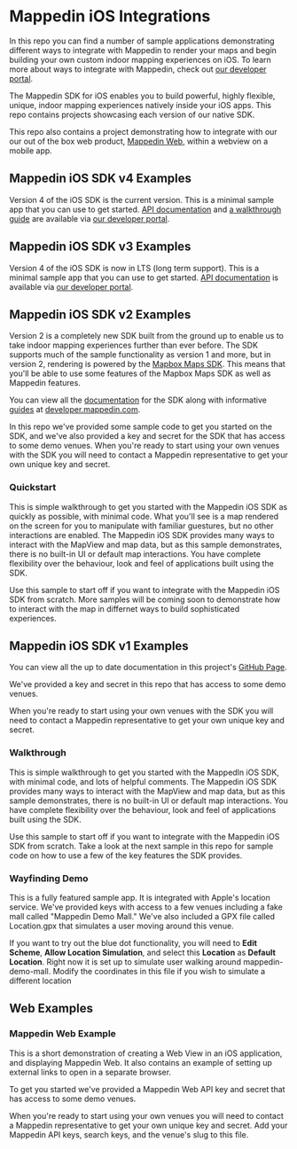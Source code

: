 # Mappedin iOS Integrations

In this repo you can find a number of sample applications demonstrating different ways to integrate with Mappedin to render your maps and begin building your own custom indoor mapping experiences on iOS. To learn more about ways to integrate with Mappedin, check out [our developer portal](https://developer.mappedin.com/).

The Mappedin SDK for iOS enables you to build powerful, highly flexible, unique, indoor mapping experiences natively inside your iOS apps. This repo contains projects showcasing each version of our native SDK. 

This repo also contains a project demonstrating how to integrate with our our out of the box web product, [Mappedin Web](https://www.mappedin.com/wayfinding/web-app/), within a webview on a mobile app. 


## Mappedin iOS SDK v4 Examples

Version 4 of the iOS SDK is the current version. This is a minimal sample app that you can use to get started. [API documentation](https://developer.mappedin.com/docs/ios/latest/) and [a walkthrough guide](https://developer.mappedin.com/guides/ios/) are available via [our developer portal](https://developer.mappedin.com/).


## Mappedin iOS SDK v3 Examples

Version 4 of the iOS SDK is now in LTS (long term support). This is a minimal sample app that you can use to get started. [API documentation](https://developer.mappedin.com/docs/ios/v3/) is available via [our developer portal](https://developer.mappedin.com/).


## Mappedin iOS SDK v2 Examples

Version 2 is a completely new SDK built from the ground up to enable us to take indoor mapping experiences further than ever before. The SDK supports much of the sample functionality as version 1 and more, but in version 2, rendering is powered by the [Mapbox Maps SDK](https://docs.mapbox.com/ios/maps/examples/). This means that you'll be able to use some features of the Mapbox Maps SDK as well as Mappedin features.

You can view all the [documentation](https://developer.mappedin.com/docs/ios/) for the SDK along with informative [guides](https://developer.mappedin.com/guides/ios/) at [developer.mappedin.com](https://developer.mappedin.com/).

In this repo we've provided some sample code to get you started on the SDK, and we've also provided a key and secret for the SDK that has access to some demo venues. When you're ready to start using your own venues with the SDK you will need to contact a Mappedin representative to get your own unique key and secret.

### Quickstart

This is simple walkthrough to get you started with the Mappedin iOS SDK as quickly as possible, with minimal code. What you'll see is a map rendered on the screen for you to manipulate with familiar guestures, but no other interactions are enabled. The Mappedin iOS SDK provides many ways to interact with the MapView and map data, but as this sample demonstrates, there is no built-in UI or default map interactions. You have complete flexibility over the behaviour, look and feel of applications built using the SDK.

Use this sample to start off if you want to integrate with the Mappedin iOS SDK from scratch. More samples will be coming soon to demonstrate how to interact with the map in differnet ways to build sophisticated experiences. 

## Mappedin iOS SDK v1 Examples

You can view all the up to date documentation in this project's [GitHub Page](http://mappedin.github.io/ios/).

We've provided a key and secret in this repo that has access to some demo venues.

When you're ready to start using your own venues with the SDK you will need to contact a Mappedin representative to get your own unique key and secret.

### Walkthrough

This is simple walkthrough to get you started with the MappedIn iOS SDK, with minimal code, and lots of helpful comments. The Mappedin iOS SDK provides many ways to interact with the MapView and map data, but as this sample demonstrates, there is no built-in UI or default map interactions. You have complete flexibility over the behaviour, look and feel of applications built using the SDK.

Use this sample to start off if you want to integrate with the Mappedin iOS SDK from scratch. Take a look at the next sample in this repo for sample code on how to use a few of the key features the SDK provides.

### Wayfinding Demo

This is a fully featured sample app. It is integrated with Apple's location service. We've provided keys with access to a few venues including a fake mall called "Mappedin Demo Mall." We've also included a GPX file called Location.gpx that simulates a user moving around this venue.

If you want to try out the blue dot functionality, you will need to **Edit Scheme**, **Allow Location Simulation**, and select this **Location** as **Default Location**. Right now it is set up to simulate user walking around mappedin-demo-mall. Modify the coordinates in this file if you wish to simulate a different location

## Web Examples

### Mappedin Web Example

This is a short demonstration of creating a Web View in an iOS application, and displaying Mappedin Web. It also contains an example of setting up external links to open in a separate browser.

To get you started we've provided a Mappedin Web API key and secret that has access to some demo venues.

When you're ready to start using your own venues you will need to contact a Mappedin representative to get your own unique key and secret. Add your Mappedin API keys, search keys, and the venue's slug to this file.
